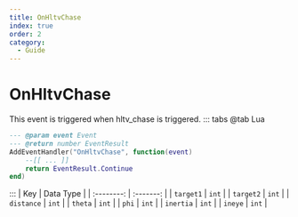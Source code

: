 ```yaml
---
title: OnHltvChase
index: true
order: 2
category:
  - Guide
---
```


# OnHltvChase
This event is triggered when hltv_chase is triggered.
::: tabs
@tab Lua
```lua
--- @param event Event
--- @return number EventResult
AddEventHandler("OnHltvChase", function(event)
    --[[ ... ]]
    return EventResult.Continue
end)
```

:::
|     Key    | Data Type |
| :--------: | :-------: |
|  `target1` |   `int`   |
|  `target2` |   `int`   |
| `distance` |   `int`   |
|   `theta`  |   `int`   |
|    `phi`   |   `int`   |
|  `inertia` |   `int`   |
|   `ineye`  |   `int`   |